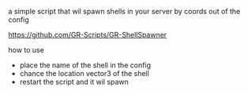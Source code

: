 a simple script that wil spawn shells in your server by coords out of the config

https://github.com/GR-Scripts/GR-ShellSpawner



how to use

- place the name of the shell in the config
- chance the location vector3 of the shell
- restart the script and it wil spawn
